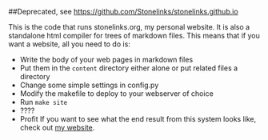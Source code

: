 ##Deprecated, see https://github.com/Stonelinks/stonelinks.github.io

This is the code that runs stonelinks.org, my personal website. It is also a standalone html compiler for trees of markdown files. This means that if you want a website, all you need to do is:
- Write the body of your web pages in markdown files
- Put them in the `content` directory either alone or put related files a directory
- Change some simple settings in config.py
- Modify the makefile to deploy to your webserver of choice
- Run `make site`
- ????
- Profit
If you want to see what the end result from this system looks like, check out [my website](http://stonelinks.org).
